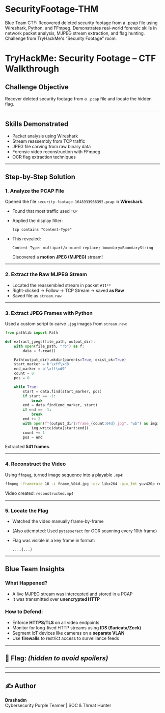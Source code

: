 # SecurityFootage-THM
Blue Team CTF: Recovered deleted security footage from a .pcap file using Wireshark, Python, and FFmpeg. Demonstrates real-world forensic skills in network packet analysis, MJPEG stream extraction, and flag hunting. Challenge from TryHackMe's “Security Footage” room.

# TryHackMe: Security Footage – CTF Walkthrough

## Challenge Objective
Recover deleted security footage from a `.pcap` file and locate the hidden flag.

---

## Skills Demonstrated
- Packet analysis using Wireshark
- Stream reassembly from TCP traffic
- JPEG file carving from raw binary data
- Forensic video reconstruction with FFmpeg
- OCR flag extraction techniques

---

## Step-by-Step Solution

### 1. Analyze the PCAP File
Opened the file `security-footage-1648933966395.pcap` in **Wireshark**.

- Found that most traffic used `TCP`
- Applied the display filter:

  ```
  tcp contains "Content-Type"
  ```

- This revealed:
  ```
  Content-Type: multipart/x-mixed-replace; boundary=BoundaryString
  ```

  Discovered a **motion JPEG (MJPEG)** stream!

---

### 2. Extract the Raw MJPEG Stream

- Located the reassembled stream in packet `#11**`
- Right-clicked → Follow → TCP Stream → saved **as Raw**
- Saved file as `stream.raw`

---

### 3. Extract JPEG Frames with Python

Used a custom script to carve `.jpg` images from `stream.raw`:

```python
from pathlib import Path

def extract_jpegs(file_path, output_dir):
    with open(file_path, "rb") as f:
        data = f.read()

    Path(output_dir).mkdir(parents=True, exist_ok=True)
    start_marker = b'\xff\xd8'
    end_marker = b'\xff\xd9'
    count = 0
    pos = 0

    while True:
        start = data.find(start_marker, pos)
        if start == -1:
            break
        end = data.find(end_marker, start)
        if end == -1:
            break
        end += 2
        with open(f"{output_dir}/frame_{count:04d}.jpg", "wb") as img:
            img.write(data[start:end])
        count += 1
        pos = end
```

Extracted **541 frames**.

---

### 4. Reconstruct the Video

Using `ffmpeg`, turned image sequence into a playable `.mp4`:

```bash
ffmpeg -framerate 10 -i frame_%04d.jpg -c:v libx264 -pix_fmt yuv420p reconstructed.mp4
```

Video created: `reconstructed.mp4`

---

### 5. Locate the Flag

- Watched the video manually frame-by-frame
- (Also attempted: Used `pytesseract` for OCR scanning every 10th frame)
- Flag was visible in a key frame in format:

  ```
  ....{...}
  ```

---

## Blue Team Insights

### What Happened?
- A live MJPEG stream was intercepted and stored in a PCAP
- It was transmitted over **unencrypted HTTP**

### How to Defend:
- Enforce **HTTPS/TLS** on all video endpoints
- Monitor for long-lived HTTP streams using **IDS (Suricata/Zeek)**
- Segment IoT devices like cameras on a **separate VLAN**
- Use **firewalls** to restrict access to surveillance feeds

---

## 🧾 Flag: _(hidden to avoid spoilers)_

---

---

## ✍️ Author

**Drashadm**  
 Cybersecurity Purple Teamer | SOC & Threat Hunter  

